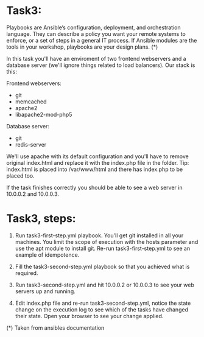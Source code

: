 # Task3:

Playbooks are Ansible’s configuration, deployment, and orchestration language. They can describe a policy you want your remote systems to enforce, or a set of steps in a general IT process.
If Ansible modules are the tools in your workshop, playbooks are your design plans. (*)

In this task you'll have an enviroment of two frontend webservers and a database server (we'll ignore things related to load balancers). Our stack is this:

Frontend webservers:
- git
- memcached
- apache2
- libapache2-mod-php5

Database server:
- git
- redis-server

We'll use apache with its default configuration and you'll have to remove original index.html and replace it with the index.php file in the folder. Tip: index.html is placed into /var/www/html and there has index.php to be placed too.

If the task finishes correctly you should be able to see a web server in 10.0.0.2 and 10.0.0.3.

# Task3, steps:

1. Run task3-first-step.yml playbook. You'll get git installed in all your machines. You limit the scope of execution with the hosts parameter and use the apt module to install git. Re-run task3-first-step.yml to see an example of idempotence.

2. Fill the task3-second-step.yml playbook so that you achieved what is required. 

3. Run task3-second-step.yml and hit 10.0.0.2 or 10.0.0.3 to see your web servers up and running.

4. Edit index.php file and re-run task3-second-step.yml, notice the state change on the execution log to see which of the tasks have changed their state. Open your browser to see your change applied.

(*) Taken from ansibles documentation
